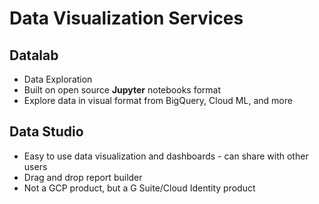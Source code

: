 # Data Visualization Services

## Datalab
  - Data Exploration
  - Built on open source **Jupyter** notebooks format
  - Explore data in visual format from BigQuery, Cloud ML, and more

## Data Studio

  - Easy to use data visualization and dashboards - can share with other users
  - Drag and drop report builder
  - Not a GCP product, but a G Suite/Cloud Identity product